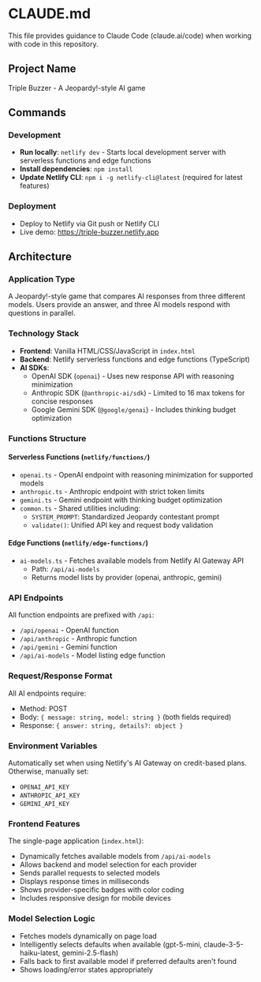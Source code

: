 # CLAUDE.md

This file provides guidance to Claude Code (claude.ai/code) when working with code in this repository.

## Project Name
Triple Buzzer - A Jeopardy!-style AI game

## Commands

### Development
- **Run locally**: `netlify dev` - Starts local development server with serverless functions and edge functions
- **Install dependencies**: `npm install`
- **Update Netlify CLI**: `npm i -g netlify-cli@latest` (required for latest features)

### Deployment
- Deploy to Netlify via Git push or Netlify CLI
- Live demo: https://triple-buzzer.netlify.app

## Architecture

### Application Type
A Jeopardy!-style game that compares AI responses from three different models. Users provide an answer, and three AI models respond with questions in parallel.

### Technology Stack
- **Frontend**: Vanilla HTML/CSS/JavaScript in `index.html`
- **Backend**: Netlify serverless functions and edge functions (TypeScript)
- **AI SDKs**:
  - OpenAI SDK (`openai`) - Uses new response API with reasoning minimization
  - Anthropic SDK (`@anthropic-ai/sdk`) - Limited to 16 max tokens for concise responses
  - Google Gemini SDK (`@google/genai`) - Includes thinking budget optimization

### Functions Structure

#### Serverless Functions (`netlify/functions/`)
- `openai.ts` - OpenAI endpoint with reasoning minimization for supported models
- `anthropic.ts` - Anthropic endpoint with strict token limits
- `gemini.ts` - Gemini endpoint with thinking budget optimization
- `common.ts` - Shared utilities including:
  - `SYSTEM_PROMPT`: Standardized Jeopardy contestant prompt
  - `validate()`: Unified API key and request body validation

#### Edge Functions (`netlify/edge-functions/`)
- `ai-models.ts` - Fetches available models from Netlify AI Gateway API
  - Path: `/api/ai-models`
  - Returns model lists by provider (openai, anthropic, gemini)

### API Endpoints
All function endpoints are prefixed with `/api`:
- `/api/openai` - OpenAI function
- `/api/anthropic` - Anthropic function
- `/api/gemini` - Gemini function
- `/api/ai-models` - Model listing edge function

### Request/Response Format
All AI endpoints require:
- Method: POST
- Body: `{ message: string, model: string }` (both fields required)
- Response: `{ answer: string, details?: object }`

### Environment Variables
Automatically set when using Netlify's AI Gateway on credit-based plans. Otherwise, manually set:
- `OPENAI_API_KEY`
- `ANTHROPIC_API_KEY`
- `GEMINI_API_KEY`

### Frontend Features
The single-page application (`index.html`):
- Dynamically fetches available models from `/api/ai-models`
- Allows backend and model selection for each provider
- Sends parallel requests to selected models
- Displays response times in milliseconds
- Shows provider-specific badges with color coding
- Includes responsive design for mobile devices

### Model Selection Logic
- Fetches models dynamically on page load
- Intelligently selects defaults when available (gpt-5-mini, claude-3-5-haiku-latest, gemini-2.5-flash)
- Falls back to first available model if preferred defaults aren't found
- Shows loading/error states appropriately